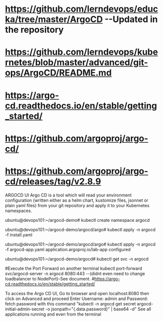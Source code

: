 # https://github.com/lerndevops/educka/tree/master/ArgoCD  --Updated in the repository
# https://github.com/lerndevops/kubernetes/blob/master/advanced/git-ops/ArgoCD/README.md
# https://argo-cd.readthedocs.io/en/stable/getting_started/
# https://github.com/argoproj/argo-cd/
# https://github.com/argoproj/argo-cd/releases/tag/v2.8.9

ARGOCD UI
Argo CD is a tool which will read your environment configuration (written either as a helm chart, kustomize files, jsonnet or plain yaml files) from your git 
repository and apply it to your Kubernetes namespaces.


ubuntu@devops101:~/argocd-demo# kubectl create namespace argocd 

ubuntu@devops101:~/argocd-demo/argocd/argo# kubectl apply -n argocd -f install.yaml

ubuntu@devops101:~/argocd-demo/argocd/argo# kubectl apply -n argocd -f argocd-app.yaml
application.argoproj.io/lab-app configured

ubuntu@devops101:~/argocd-demo/argocd# kubectl get svc -n argocd

#Execute the Port Forward on another terminal
kubectl port-forward svc/argocd-server -n argocd 8080:443 --(didnt even need to change loadbalancer to NodePort)-See document. #https://argo-cd.readthedocs.io/en/stable/getting_started/

To access the Argo CD UI, Go to browser and open localhost:8080 then click on Advanced and proceed 
Enter Username: admin and Password: fetch password with this command "kubectl -n argocd get secret argocd-initial-admin-secret -o jsonpath="{.data.password}" | base64 -d"
See all applications running and even from the terminal
